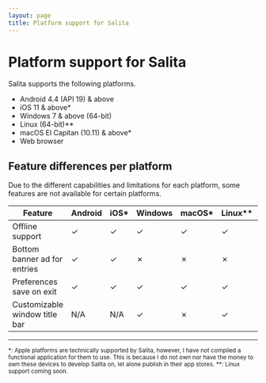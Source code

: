```yaml
---
layout: page
title: Platform support for Salita
---
```


# Platform support for Salita

Salita supports the following platforms.
* Android 4.4 (API 19) & above
* iOS 11 & above*
* Windows 7 & above (64-bit)
* Linux (64-bit)**
* macOS El Capitan (10.11) & above*
* Web browser

## Feature differences per platform

Due to the different capabilities and limitations for each platform, some features are not available for certain platforms.

| Feature | Android | iOS* | Windows | macOS* | Linux** | Web
| -- | -- | -- | -- | -- | -- | --
| Offline support | ✓ | ✓ | ✓ | ✓ | ✓ | ✗
| Bottom banner ad for entries | ✓ | ✓ | ✗ | ✗ | ✗ | ✗ | ✗
| Preferences save on exit | ✓ | ✓ | ✓ | ✓ | ✓ | ✗ 
| Customizable window title bar | N/A | N/A | ✓ | ✗ | ✓ | N/A

---
<small>
*: Apple platforms are technically supported by Salita, however, I have not compiled a functional application for them to use. This is because I do not own nor have the money to own these devices to develop Salita on, let alone publish in their app stores.
</small>

<small>
**: Linux support coming soon.
</small>